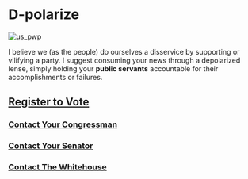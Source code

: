# D-polarize

![us_pwp](https://user-images.githubusercontent.com/15986207/179300367-49000fa4-bdea-41d3-9a92-8e0da5c54561.gif)


I believe we (as the people) do ourselves a disservice by supporting or vilifying a party. I suggest consuming your news through a depolarized lense, simply holding your **public servants** accountable for their accomplishments or failures.

## [Register to Vote](https://vote.gov/)

### [Contact Your Congressman](https://www.house.gov/representatives/find-your-representative#:~:text=If%20you%20know%20who%20your,the%20U.S.%20House%20switchboard%20operator.)
### [Contact Your Senator](https://www.senate.gov/senators/senators-contact.htm)
### [Contact The Whitehouse](https://www.whitehouse.gov/contact/)
